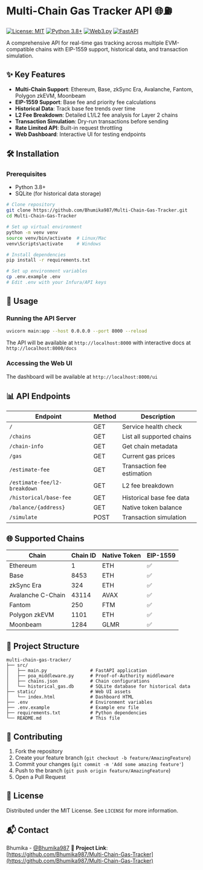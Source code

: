 # Multi-Chain Gas Tracker API 🌐⛽

[![License: MIT](https://img.shields.io/badge/License-MIT-yellow.svg)](https://opensource.org/licenses/MIT)
[![Python 3.8+](https://img.shields.io/badge/Python-3.8%2B-blue.svg)](https://www.python.org/downloads/)
[![Web3.py](https://img.shields.io/badge/Web3.py-7.x-brightgreen.svg)](https://web3py.readthedocs.io/)
[![FastAPI](https://img.shields.io/badge/FastAPI-0.116-blue)](https://fastapi.tiangolo.com/)

A comprehensive API for real-time gas tracking across multiple EVM-compatible chains with EIP-1559 support, historical data, and transaction simulation.

## ✨ Key Features

- **Multi-Chain Support**: Ethereum, Base, zkSync Era, Avalanche, Fantom, Polygon zkEVM, Moonbeam
- **EIP-1559 Support**: Base fee and priority fee calculations
- **Historical Data**: Track base fee trends over time
- **L2 Fee Breakdown**: Detailed L1/L2 fee analysis for Layer 2 chains
- **Transaction Simulation**: Dry-run transactions before sending
- **Rate Limited API**: Built-in request throttling
- **Web Dashboard**: Interactive UI for testing endpoints

## 🛠️ Installation

### Prerequisites
- Python 3.8+
- SQLite (for historical data storage)

```bash
# Clone repository
git clone https://github.com/Bhumika987/Multi-Chain-Gas-Tracker.git
cd Multi-Chain-Gas-Tracker

# Set up virtual environment
python -m venv venv
source venv/bin/activate  # Linux/Mac
venv\Scripts\activate     # Windows

# Install dependencies
pip install -r requirements.txt

# Set up environment variables
cp .env.example .env
# Edit .env with your Infura/API keys
```

## 🚀 Usage

### Running the API Server
```bash
uvicorn main:app --host 0.0.0.0 --port 8000 --reload
```

The API will be available at `http://localhost:8000` with interactive docs at `http://localhost:8000/docs`

### Accessing the Web UI
The dashboard will be available at `http://localhost:8000/ui`

## 📊 API Endpoints

| Endpoint | Method | Description |
|----------|--------|-------------|
| `/` | GET | Service health check |
| `/chains` | GET | List all supported chains |
| `/chain-info` | GET | Get chain metadata |
| `/gas` | GET | Current gas prices |
| `/estimate-fee` | GET | Transaction fee estimation |
| `/estimate-fee/l2-breakdown` | GET | L2 fee breakdown |
| `/historical/base-fee` | GET | Historical base fee data |
| `/balance/{address}` | GET | Native token balance |
| `/simulate` | POST | Transaction simulation |

## 🌐 Supported Chains

| Chain | Chain ID | Native Token | EIP-1559 |
|-------|----------|--------------|----------|
| Ethereum | 1 | ETH | ✅ |
| Base | 8453 | ETH | ✅ |
| zkSync Era | 324 | ETH | ✅|
| Avalanche C-Chain | 43114 | AVAX | ✅ |
| Fantom | 250 | FTM | ✅ |
| Polygon zkEVM | 1101 | ETH | ✅ |
| Moonbeam | 1284 | GLMR | ✅ |

## 📂 Project Structure

```
multi-chain-gas-tracker/
├── src/
│   ├── main.py                # FastAPI application
│   ├── poa_middleware.py      # Proof-of-Authority middleware
│   ├── chains.json            # Chain configurations
│   └── historical_gas.db      # SQLite database for historical data
├── static/                    # Web UI assets
│   └── index.html             # Dashboard HTML
├── .env                       # Environment variables
├── .env.example               # Example env file
├── requirements.txt           # Python dependencies
└── README.md                  # This file
```

## 🤝 Contributing

1. Fork the repository
2. Create your feature branch (`git checkout -b feature/AmazingFeature`)
3. Commit your changes (`git commit -m 'Add some amazing feature'`)
4. Push to the branch (`git push origin feature/AmazingFeature`)
5. Open a Pull Request

## 📜 License

Distributed under the MIT License. See `LICENSE` for more information.

## 📬 Contact

Bhumika - [@Bhumika987](https://github.com/Bhumika987) 
🔗 **Project Link**: [https://github.com/Bhumika987/Multi-Chain-Gas-Tracker](https://github.com/Bhumika987/Multi-Chain-Gas-Tracker)

